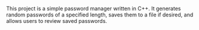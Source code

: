 <p> This project is a simple password manager written in C++. It generates random passwords of a specified length, saves them to a file if desired, and allows users to review saved passwords.
</p>
